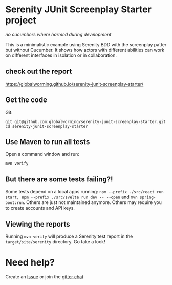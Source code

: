 # Serenity JUnit Screenplay Starter project
*no cucumbers where harmed during development*
  
This is a minimalistic example using Serenity BDD with the screenplay patter but without Cucumber. It shows how actors with different abilities can work on different interfaces in isolation or in collaboration. 

## check out the report
https://globalworming.github.io/serenity-junit-screenplay-starter/ 

## Get the code

Git:

    git git@github.com:globalworming/serenity-junit-screenplay-starter.git
    cd serenity-junit-screenplay-starter


## Use Maven to run all tests

Open a command window and run:

    mvn verify

## But there are some tests failing?!

Some tests depend on a local apps running: `npm --prefix ./src/react run start`, ` npm --prefix ./src/svelte run dev -- --open` and `mvn spring-boot:run`. Others are just not maintained anymore. Others may require you to create accounts and API keys.


## Viewing the reports

Running `mvn verify` will produce a Serenity test report in the `target/site/serenity` directory. Go take a look!

# Need help?

Create an [Issue](https://github.com/globalworming/serenity-junit-screenplay-starter/issues) or join the [gitter chat](https://gitter.im/serenity-bdd/serenity-core)  
